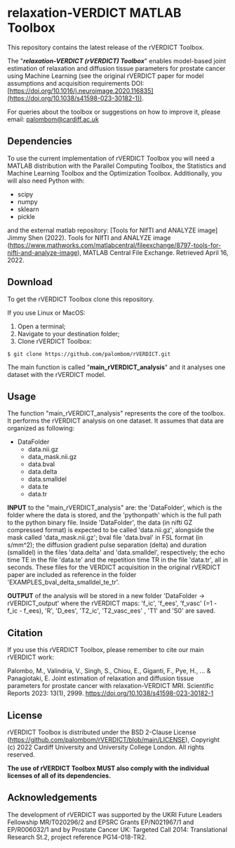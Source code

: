 # relaxation-VERDICT MATLAB Toolbox

This repository contains the latest release of the rVERDICT Toolbox.

The "***relaxation-VERDICT (rVERDICT) Toolbox***" enables model-based joint estimation of relaxation and diffusion tissue parameters for prostate cancer using Machine Learning (see the original rVERDICT paper for model assumptions and acquisition requirements DOI: [https://doi.org/10.1016/j.neuroimage.2020.116835](https://doi.org/10.1038/s41598-023-30182-1)).

For queries about the toolbox or suggestions on how to improve it, please email: palombom@cardiff.ac.uk

## Dependencies
To use the current implementation of rVERDICT Toolbox you will need a MATLAB distribution with the Parallel Computing Toolbox, the Statistics and Machine Learning Toolbox and the Optimization Toolbox. Additionally, you will also need Python with:
- scipy
- numpy
- sklearn
- pickle

and the external matlab repository: [Tools for NIfTI and ANALYZE image] Jimmy Shen (2022). Tools for NIfTI and ANALYZE image (https://www.mathworks.com/matlabcentral/fileexchange/8797-tools-for-nifti-and-analyze-image), MATLAB Central File Exchange. Retrieved April 16, 2022.

## Download 
To get the rVERDICT Toolbox clone this repository.

If you use Linux or MacOS:

1. Open a terminal;
2. Navigate to your destination folder;
3. Clone rVERDICT Toolbox:
```
$ git clone https://github.com/palombom/rVERDICT.git 
```
The main function is called "**main_rVERDICT_analysis**" and it analyses one dataset with the rVERDICT model. 

## Usage
The function "main_rVERDICT_analysis" represents the core of the toolbox. It performs the rVERDICT analysis on one dataset. It assumes that data are organized as following:

- DataFolder
  - data.nii.gz
  - data_mask.nii.gz
  - data.bval
  - data.delta
  - data.smalldel
  - data.te
  - data.tr

**INPUT** to the "main_rVERDICT_analysis" are: the 'DataFolder', which is the folder where the data is stored, and the 'pythonpath' which is the full path to the python binary file. Inside 'DataFolder', the data (in nifti GZ compressed format) is expected to be called 'data.nii.gz', alongside the mask called 'data_mask.nii.gz'; bval file 'data.bval' in FSL format (in s/mm^2); the diffusion gradient pulse separation (delta) and duration (smalldel) in the files 'data.delta' and 'data.smalldel', respectively; the echo time TE in the file 'data.te' and the repetition time TR in the file 'data.tr', all in seconds. These files for the VERDICT acquisition in the original rVERDICT paper are included as reference in the folder 'EXAMPLES_bval_delta_smalldel_te_tr'.  

**OUTPUT** of the analysis will be stored in a new folder 'DataFolder -> rVERDICT_output' where the rVERDICT maps: 'f_ic', 'f_ees', 'f_vasc' (=1 - f_ic - f_ees), 'R', 'D_ees', 'T2_ic', 'T2_vasc_ees' , 'T1' and 'S0' are saved.

## Citation
If you use this rVERDICT Toolbox, please remember to cite our main rVERDICT work:

Palombo, M., Valindria, V., Singh, S., Chiou, E., Giganti, F., Pye, H., ... & Panagiotaki, E. Joint estimation of relaxation and diffusion tissue parameters for prostate cancer with relaxation-VERDICT MRI. Scientific Reports 2023: 13(1), 2999. https://doi.org/10.1038/s41598-023-30182-1


## License
rVERDICT Toolbox is distributed under the BSD 2-Clause License (https://github.com/palombom/rVERDICT/blob/main/LICENSE), Copyright (c) 2022 Cardiff University and University College London. All rights reserved.

**The use of rVERDICT Toolbox MUST also comply with the individual licenses of all of its dependencies.**

## Acknowledgements
The development of rVERDICT was supported by the UKRI Future Leaders Fellowship MR/T020296/2 and EPSRC Grants EP/N021967/1 and EP/R006032/1 and by Prostate Cancer UK: Targeted Call 2014: Translational Research St.2, project reference PG14-018-TR2.

